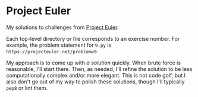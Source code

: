 # Project Euler

My solutions to challenges from [Project Euler](https://projecteuler.net/).

Each top-level directory or file corresponds to an exercise number. For example, the problem statement for `9.py` is `https://projecteuler.net/problem=9`.

My approach is to come up with *a solution* quickly. When brute force is reasonable, I'll start there. Then, as needed, I'll refine the solution to be less computationally complex and/or more elegant. This is not code golf, but I also don't go out of my way to polish these solutions, though I'll typically `pep8` or lint them.

